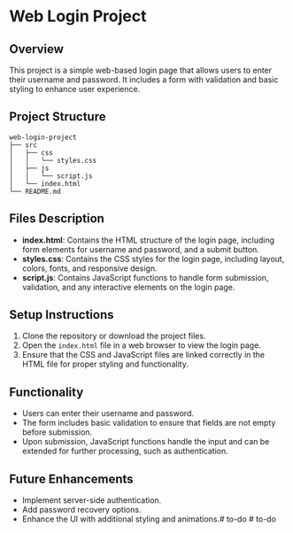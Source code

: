 # Web Login Project

## Overview
This project is a simple web-based login page that allows users to enter their username and password. It includes a form with validation and basic styling to enhance user experience.

## Project Structure
```
web-login-project
├── src
│   ├── css
│   │   └── styles.css
│   ├── js
│   │   └── script.js
│   └── index.html
└── README.md
```

## Files Description
- **index.html**: Contains the HTML structure of the login page, including form elements for username and password, and a submit button.
- **styles.css**: Contains the CSS styles for the login page, including layout, colors, fonts, and responsive design.
- **script.js**: Contains JavaScript functions to handle form submission, validation, and any interactive elements on the login page.

## Setup Instructions
1. Clone the repository or download the project files.
2. Open the `index.html` file in a web browser to view the login page.
3. Ensure that the CSS and JavaScript files are linked correctly in the HTML file for proper styling and functionality.

## Functionality
- Users can enter their username and password.
- The form includes basic validation to ensure that fields are not empty before submission.
- Upon submission, JavaScript functions handle the input and can be extended for further processing, such as authentication.

## Future Enhancements
- Implement server-side authentication.
- Add password recovery options.
- Enhance the UI with additional styling and animations.#   t o - d o  
 #   t o - d o  
 